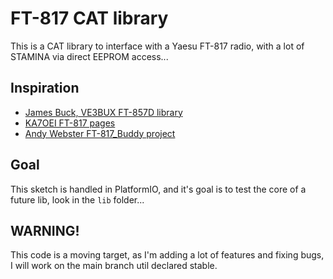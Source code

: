 # FT-817 CAT library

This is a CAT library to interface with a Yaesu FT-817 radio, with a lot of STAMINA via direct EEPROM access...

## Inspiration

- [James Buck, VE3BUX FT-857D library](http://www.ve3bux.com)
- [KA7OEI FT-817 pages](http://www.ka7oei.com/ft817pg.shtml)
- [Andy Webster FT-817_Buddy project](https://github.com/g7uhn/ft817_buddy)

## Goal

This sketch is handled in PlatformIO, and it's goal is to test the core of a future lib, look in the `lib` folder...

## WARNING!

This code is a moving target, as I'm adding a lot of features and fixing bugs, I will work on the main branch util declared stable.
